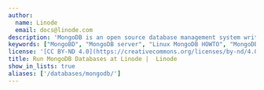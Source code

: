 ```yaml
---
author:
  name: Linode
  email: docs@linode.com
description: 'MongoDB is an open source database management system written in C++. Like other systems such as [CouchDB](/docs/databases/couchdb/), MongoDB seeks to resolve issues that relational database management systems have through document-based management.'
keywords: ["MongoBD", "MongoDB server", "Linux MongoDB HOWTO", "MongoDB guide", "NoSQL"]
license: '[CC BY-ND 4.0](https://creativecommons.org/licenses/by-nd/4.0)'
title: Run MongoDB Databases at Linode |  Linode
show_in_lists: true
aliases: ['/databases/mongodb/']
---
```



